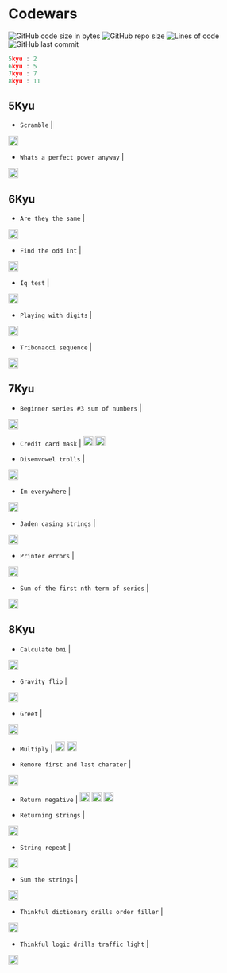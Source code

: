 # Codewars

![GitHub code size in bytes](https://img.shields.io/github/languages/code-size/Sigmanificient/codewars)
![GitHub repo size](https://img.shields.io/github/repo-size/Sigmanificient/codewars)
![Lines of code](https://img.shields.io/tokei/lines/github/Sigmanificient/codewars)
![GitHub last commit](https://img.shields.io/github/last-commit/Sigmanificient/codewars)
```c
5kyu : 2
6kyu : 5
7kyu : 7
8kyu : 11
```

## 5Kyu

-  `Scramble` | 
  <img src="https://github.com/Sigmanificient/Sigmanificient/blob/master/languages_icons/py.png" height="20px">

-  `Whats a perfect power anyway` | 
  <img src="https://github.com/Sigmanificient/Sigmanificient/blob/master/languages_icons/py.png" height="20px">

## 6Kyu

-  `Are they the same` | 
  <img src="https://github.com/Sigmanificient/Sigmanificient/blob/master/languages_icons/py.png" height="20px">

-  `Find the odd int` | 
  <img src="https://github.com/Sigmanificient/Sigmanificient/blob/master/languages_icons/py.png" height="20px">

-  `Iq test` | 
  <img src="https://github.com/Sigmanificient/Sigmanificient/blob/master/languages_icons/py.png" height="20px">

-  `Playing with digits` | 
  <img src="https://github.com/Sigmanificient/Sigmanificient/blob/master/languages_icons/py.png" height="20px">

-  `Tribonacci sequence` | 
  <img src="https://github.com/Sigmanificient/Sigmanificient/blob/master/languages_icons/py.png" height="20px">

## 7Kyu

-  `Beginner series #3 sum of numbers` | 
  <img src="https://github.com/Sigmanificient/Sigmanificient/blob/master/languages_icons/py.png" height="20px">

-  `Credit card mask` | 
  <img src="https://github.com/Sigmanificient/Sigmanificient/blob/master/languages_icons/js.png" height="20px"> <img src="https://github.com/Sigmanificient/Sigmanificient/blob/master/languages_icons/py.png" height="20px">

-  `Disemvowel trolls` | 
  <img src="https://github.com/Sigmanificient/Sigmanificient/blob/master/languages_icons/py.png" height="20px">

-  `Im everywhere` | 
  <img src="https://github.com/Sigmanificient/Sigmanificient/blob/master/languages_icons/py.png" height="20px">

-  `Jaden casing strings` | 
  <img src="https://github.com/Sigmanificient/Sigmanificient/blob/master/languages_icons/py.png" height="20px">

-  `Printer errors` | 
  <img src="https://github.com/Sigmanificient/Sigmanificient/blob/master/languages_icons/py.png" height="20px">

-  `Sum of the first nth term of series` | 
  <img src="https://github.com/Sigmanificient/Sigmanificient/blob/master/languages_icons/py.png" height="20px">

## 8Kyu

-  `Calculate bmi` | 
  <img src="https://github.com/Sigmanificient/Sigmanificient/blob/master/languages_icons/py.png" height="20px">

-  `Gravity flip` | 
  <img src="https://github.com/Sigmanificient/Sigmanificient/blob/master/languages_icons/py.png" height="20px">

-  `Greet` | 
  <img src="https://github.com/Sigmanificient/Sigmanificient/blob/master/languages_icons/py.png" height="20px">

-  `Multiply` | 
  <img src="https://github.com/Sigmanificient/Sigmanificient/blob/master/languages_icons/py.png" height="20px"> <img src="https://github.com/Sigmanificient/Sigmanificient/blob/master/languages_icons/sql.png" height="20px">

-  `Remore first and last charater` | 
  <img src="https://github.com/Sigmanificient/Sigmanificient/blob/master/languages_icons/py.png" height="20px">

-  `Return negative` | 
  <img src="https://github.com/Sigmanificient/Sigmanificient/blob/master/languages_icons/js.png" height="20px"> <img src="https://github.com/Sigmanificient/Sigmanificient/blob/master/languages_icons/php.png" height="20px"> <img src="https://github.com/Sigmanificient/Sigmanificient/blob/master/languages_icons/py.png" height="20px">

-  `Returning strings` | 
  <img src="https://github.com/Sigmanificient/Sigmanificient/blob/master/languages_icons/sql.png" height="20px">

-  `String repeat` | 
  <img src="https://github.com/Sigmanificient/Sigmanificient/blob/master/languages_icons/py.png" height="20px">

-  `Sum the strings` | 
  <img src="https://github.com/Sigmanificient/Sigmanificient/blob/master/languages_icons/py.png" height="20px">

-  `Thinkful dictionary drills order filler` | 
  <img src="https://github.com/Sigmanificient/Sigmanificient/blob/master/languages_icons/py.png" height="20px">

-  `Thinkful logic drills traffic light` | 
  <img src="https://github.com/Sigmanificient/Sigmanificient/blob/master/languages_icons/py.png" height="20px">

